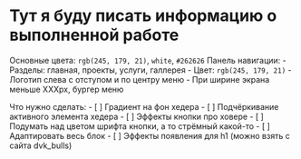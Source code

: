 # Тут я буду писать информацию о выполненной работе

Основные цвета: `rgb(245, 179, 21)`, `white`, `#262626`
Панель навигации: 
    - Разделы: главная, проекты, услуги, галлерея
    - Цвет: `rgb(245, 179, 21)`
    - Логотип слева с отступом и по центру меню
    - При ширине экрана меньше ХХХpx, бургер меню

Что нужно сделать:
    - [ ] Градиент на фон хедера
    - [ ] Подчёркивание активного элемента хедера
    - [ ] Эффекты кнопки про ховере
    - [ ] Подумать над цветом шрифта кнопки, а то стрёмный какой-то
    - [ ] Адаптировать весь блок
    - [ ] Эффекты появления для h1 (можно взять с сайта dvk_bulls)